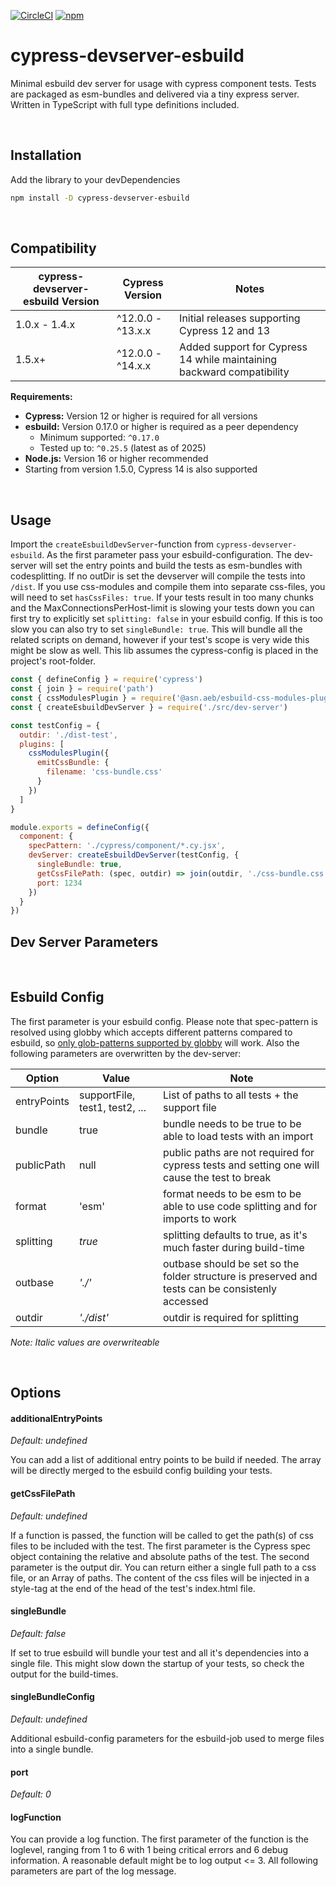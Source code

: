 [![CircleCI](https://dl.circleci.com/status-badge/img/gh/fochlac/cypress-devserver-esbuild/tree/main.svg?style=shield)](https://dl.circleci.com/status-badge/redirect/gh/fochlac/cypress-devserver-esbuild/tree/main) [![npm](https://img.shields.io/npm/v/cypress-devserver-esbuild)](https://www.npmjs.com/package/cypress-devserver-esbuild)

# cypress-devserver-esbuild

Minimal esbuild dev server for usage with cypress component tests. Tests are packaged as esm-bundles and delivered via a tiny express server. Written in TypeScript with full type definitions included.

<br />

## Installation

Add the library to your devDependencies

```bash
npm install -D cypress-devserver-esbuild
```

<br />

## Compatibility

| cypress-devserver-esbuild Version | Cypress Version   | Notes                                                                 |
| --------------------------------- | ----------------- | --------------------------------------------------------------------- |
| 1.0.x - 1.4.x                     | ^12.0.0 - ^13.x.x | Initial releases supporting Cypress 12 and 13                         |
| 1.5.x+                            | ^12.0.0 - ^14.x.x | Added support for Cypress 14 while maintaining backward compatibility |

**Requirements:**

- **Cypress:** Version 12 or higher is required for all versions
- **esbuild:** Version 0.17.0 or higher is required as a peer dependency
  - Minimum supported: `^0.17.0`
  - Tested up to: `^0.25.5` (latest as of 2025)
- **Node.js:** Version 16 or higher recommended
- Starting from version 1.5.0, Cypress 14 is also supported

<br />

## Usage

Import the `createEsbuildDevServer`-function from `cypress-devserver-esbuild`. As the first parameter pass your esbuild-configuration.
The dev-server will set the entry points and build the tests as esm-bundles with codesplitting. If no outDir is set the devserver will compile the tests into `/dist`.
If you use css-modules and compile them into separate css-files, you will need to set `hasCssFiles: true`.
If your tests result in too many chunks and the MaxConnectionsPerHost-limit is slowing your tests down you can first try to explicitly set `splitting: false` in your esbuild config. If this is too slow you can also try to set `singleBundle: true`. This will bundle all the related scripts on demand, however if your test's scope is very wide this might be slow as well.
This lib assumes the cypress-config is placed in the project's root-folder.

```js
const { defineConfig } = require('cypress')
const { join } = require('path')
const { cssModulesPlugin } = require('@asn.aeb/esbuild-css-modules-plugin')
const { createEsbuildDevServer } = require('./src/dev-server')

const testConfig = {
  outdir: './dist-test',
  plugins: [
    cssModulesPlugin({
      emitCssBundle: {
        filename: 'css-bundle.css'
      }
    })
  ]
}

module.exports = defineConfig({
  component: {
    specPattern: './cypress/component/*.cy.jsx',
    devServer: createEsbuildDevServer(testConfig, {
      singleBundle: true,
      getCssFilePath: (spec, outdir) => join(outdir, './css-bundle.css'),
      port: 1234
    })
  }
})
```

## Dev Server Parameters

<br />

## Esbuild Config

The first parameter is your esbuild config. Please note that spec-pattern is resolved using globby which accepts different patterns compared to esbuild, so [only glob-patterns supported by globby](https://github.com/sindresorhus/globby?tab=readme-ov-file#globbing-patterns) will work.
Also the following parameters are overwritten by the dev-server:

| Option      | Value                          | Note                                                                                             |
| ----------- | ------------------------------ | ------------------------------------------------------------------------------------------------ |
| entryPoints | supportFile, test1, test2, ... | List of paths to all tests + the support file                                                    |
| bundle      | true                           | bundle needs to be true to be able to load tests with an import                                  |
| publicPath  | null                           | public paths are not required for cypress tests and setting one will cause the test to break     |
| format      | 'esm'                          | format needs to be esm to be able to use code splitting and for imports to work                  |
| splitting   | _true_                         | splitting defaults to true, as it's much faster during build-time                                |
| outbase     | _'./'_                         | outbase should be set so the folder structure is preserved and tests can be consistenly accessed |
| outdir      | _'./dist'_                     | outdir is required for splitting                                                                 |

_Note: Italic values are overwriteable_

<br />

## Options

#### additionalEntryPoints

_Default: undefined_

You can add a list of additional entry points to be build if needed. The array will be directly merged to the esbuild config building your tests.

#### getCssFilePath

_Default: undefined_

If a function is passed, the function will be called to get the path(s) of css files to be included with the test.
The first parameter is the Cypress spec object containing the relative and absolute paths of the test. The second parameter is the output dir.
You can return either a single full path to a css file, or an Array of paths. The content of the css files will be injected in a style-tag at the end of the head of the test's index.html file.

#### singleBundle

_Default: false_

If set to true esbuild will bundle your test and all it's dependencies into a single file. This might slow down the startup of your tests, so check the output for the build-times.

#### singleBundleConfig

_Default: undefined_

Additional esbuild-config parameters for the esbuild-job used to merge files into a single bundle.

#### port

_Default: 0_

#### logFunction

You can provide a log function. The first parameter of the function is the loglevel, ranging from 1 to 6 with 1 being critical errors and 6 debug information. A reasonable default might be to log output <= 3. All following parameters are part of the log message.
